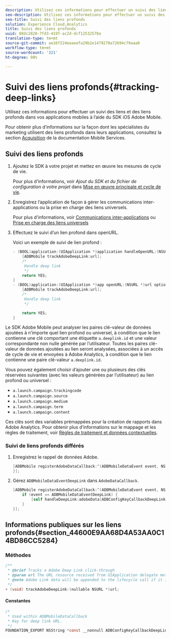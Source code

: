 ```yaml
---
description: Utilisez ces informations pour effectuer un suivi des liens et des liens profonds dans vos applications mobiles à l’aide du SDK iOS Adobe Mobile.
seo-description: Utilisez ces informations pour effectuer un suivi des liens et des liens profonds dans vos applications mobiles à l’aide du SDK iOS Adobe Mobile.
seo-title: Suivi des liens profonds
solution: Experience Cloud,Analytics
title: Suivi des liens profonds
uuid: 08dc2820-7fd3-419f-ac2d-dcf12532578a
translation-type: tm+mt
source-git-commit: ae16f224eeaeefa29b2e1479270a72694c79aaa0
workflow-type: tm+mt
source-wordcount: '321'
ht-degree: 98%

---
```



# Suivi des liens profonds{#tracking-deep-links}

Utilisez ces informations pour effectuer un suivi des liens et des liens profonds dans vos applications mobiles à l’aide du SDK iOS Adobe Mobile.

Pour obtenir plus d’informations sur la façon dont les spécialistes du marketing utilisent des liens profonds dans leurs applications, consultez la section [Acquisition](/help/ios/acquisition-main/acquisition.md) de la documentation Mobile Services.

## Suivi des liens profonds

1. Ajoutez le SDK à votre projet et mettez en œuvre les mesures de cycle de vie.

   Pour plus d’informations, voir *Ajout du SDK et du fichier de configuration à votre projet* dans [Mise en œuvre principale et cycle de vie](/help/ios/getting-started/dev-qs.md).
1. Enregistrez l’application de façon à gérer les communications inter-applications ou la prise en charge des liens universels.

   Pour plus d’informations, voir [Communications inter-applications](https://developer.apple.com/library/ios/documentation/iPhone/Conceptual/iPhoneOSProgrammingGuide/Inter-AppCommunication/Inter-AppCommunication.html#//apple_ref/doc/uid/TP40007072-CH6-SW10) ou [Prise en charge des liens universels](https://developer.apple.com/library/ios/documentation/General/Conceptual/AppSearch/UniversalLinks.html)

1. Effectuez le suivi d’un lien profond dans openURL.

   Voici un exemple de suivi de lien profond :

   ```objective-c
   - (BOOL)application:(UIApplication *)application handleOpenURL:(NSURL *)url { 
       [ADBMobile trackAdobeDeepLink:url]; 
       /* 
        Handle deep link 
        */ 
       return YES; 
   } 
   - (BOOL)application:(UIApplication *)app openURL:(NSURL *)url options:(NSDictionary<NSString *, id> *)options { 
       [ADBMobile trackAdobeDeepLink:url]; 
       /* 
        Handle deep link 
        */ 
   
       return YES; 
   }
   ```

Le SDK Adobe Mobile peut analyser les paires clé-valeur de données ajoutées à n’importe quel lien profond ou universel, à condition que le lien contienne une clé comportant une étiquette `a.deeplink.id` et une valeur correspondante non nulle générée par l’utilisateur. Toutes les paires clé-valeur de données ajoutées au lien seront analysées, associées à un accès de cycle de vie et envoyées à Adobe Analytics, à condition que le lien contienne une paire clé-valeur `a.deeplink.id`.

Vous pouvez également choisir d’ajouter une ou plusieurs des clés réservées suivantes (avec les valeurs générées par l’utilisateur) au lien profond ou universel :

* `a.launch.campaign.trackingcode`
* `a.launch.campaign.source`
* `a.launch.campaign.medium`
* `a.launch.campaign.term`
* `a.launch.campaign.content`

Ces clés sont des variables prémappées pour la création de rapports dans Adobe Analytics. Pour obtenir plus d’informations sur le mappage et les règles de traitement, voir [Règles de traitement et données contextuelles](/help/ios/getting-started/proc-rules.md).

### Suivi de liens profonds différés

1. Enregistrez le rappel de données Adobe.

   ```objective-c
   [ADBMobile registerAdobeDataCallback:^(ADBMobileDataEvent event, NSDictionary * _Nullable adobeData) { 
   }];
   ```

1. Gérez `ADBMobileDataEventDeepLink` dans `AdobeDataCallback`.

   ```objective-c
   [ADBMobile registerAdobeDataCallback:^(ADBMobileDataEvent event, NSDictionary * _Nullable adobeData) { 
       if (event == ADBMobileDataEventDeepLink) { 
           [self handleDeepLink:adobeData[ADBConfigKeyCallbackDeepLink]]; 
       } 
   }];
   ```

## Informations publiques sur les liens profonds{#section_44600E9AA68D4A53AA0C14BD86CC5284}

### Méthodes

```objective-c
/** 
 * @brief Tracks a Adobe Deep Link click-through 
 * @param url The URL resource received from UIApplication delegate method. 
 * @note Adobe Link data will be appended to the lifecycle call if it is a launch event, otherwise an extra call will be sent. 
 */ 
+ (void) trackAdobeDeepLink:(nullable NSURL *)url;
```

#### Constantes

```objective-c
/* 
 * Used within ADBMobileDataCallback 
 * Key for deep link URL. 
 */ 
FOUNDATION_EXPORT NSString *const __nonnull ADBConfigKeyCallbackDeepLink;
```

